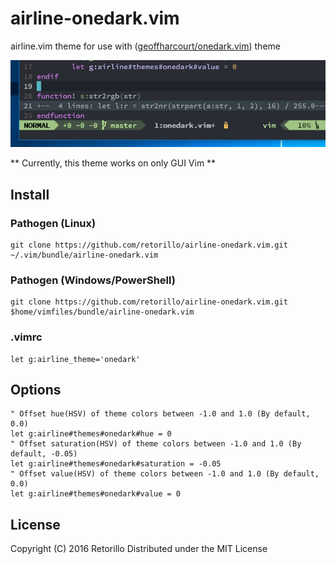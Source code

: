 # airline-onedark.vim

airline.vim theme for use with ([geoffharcourt/onedark.vim](https://github.com/geoffharcourt/one-dark.vim)) theme 

![preview](preview.gif)

** Currently, this theme works on only GUI Vim  **

## Install

### Pathogen (Linux)

```vimL
git clone https://github.com/retorillo/airline-onedark.vim.git ~/.vim/bundle/airline-onedark.vim
```
### Pathogen (Windows/PowerShell)

```vimL
git clone https://github.com/retorillo/airline-onedark.vim.git $home/vimfiles/bundle/airline-onedark.vim
```

### .vimrc

```vimL
let g:airline_theme='onedark'
```

## Options

```vimL
" Offset hue(HSV) of theme colors between -1.0 and 1.0 (By default, 0.0)
let g:airline#themes#onedark#hue = 0
" Offset saturation(HSV) of theme colors between -1.0 and 1.0 (By default, -0.05)
let g:airline#themes#onedark#saturation = -0.05
" Offset value(HSV) of theme colors between -1.0 and 1.0 (By default, 0.0)
let g:airline#themes#onedark#value = 0
```

## License

Copyright (C) 2016 Retorillo
Distributed under the MIT License
